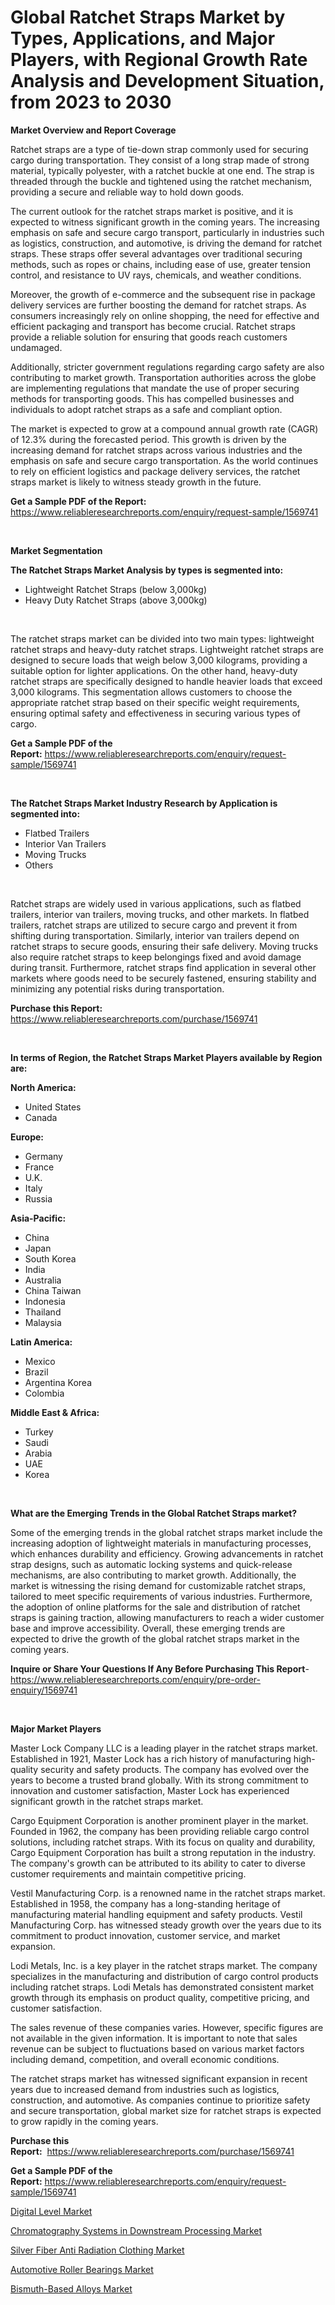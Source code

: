 <p><h1>Global Ratchet Straps Market by Types, Applications, and Major Players, with Regional Growth Rate Analysis and Development Situation, from 2023 to 2030</h1></p><p><strong>Market Overview and Report Coverage</strong></p>
<p><p>Ratchet straps are a type of tie-down strap commonly used for securing cargo during transportation. They consist of a long strap made of strong material, typically polyester, with a ratchet buckle at one end. The strap is threaded through the buckle and tightened using the ratchet mechanism, providing a secure and reliable way to hold down goods.</p><p>The current outlook for the ratchet straps market is positive, and it is expected to witness significant growth in the coming years. The increasing emphasis on safe and secure cargo transport, particularly in industries such as logistics, construction, and automotive, is driving the demand for ratchet straps. These straps offer several advantages over traditional securing methods, such as ropes or chains, including ease of use, greater tension control, and resistance to UV rays, chemicals, and weather conditions.</p><p>Moreover, the growth of e-commerce and the subsequent rise in package delivery services are further boosting the demand for ratchet straps. As consumers increasingly rely on online shopping, the need for effective and efficient packaging and transport has become crucial. Ratchet straps provide a reliable solution for ensuring that goods reach customers undamaged.</p><p>Additionally, stricter government regulations regarding cargo safety are also contributing to market growth. Transportation authorities across the globe are implementing regulations that mandate the use of proper securing methods for transporting goods. This has compelled businesses and individuals to adopt ratchet straps as a safe and compliant option.</p><p>The market is expected to grow at a compound annual growth rate (CAGR) of 12.3% during the forecasted period. This growth is driven by the increasing demand for ratchet straps across various industries and the emphasis on safe and secure cargo transportation. As the world continues to rely on efficient logistics and package delivery services, the ratchet straps market is likely to witness steady growth in the future.</p></p>
<p><strong>Get a Sample PDF of the Report:</strong> <a href="https://www.reliableresearchreports.com/enquiry/request-sample/1569741">https://www.reliableresearchreports.com/enquiry/request-sample/1569741</a></p>
<p>&nbsp;</p>
<p><strong>Market Segmentation</strong></p>
<p><strong>The Ratchet Straps Market Analysis by types is segmented into:</strong></p>
<p><ul><li>Lightweight Ratchet Straps (below 3,000kg)</li><li>Heavy Duty Ratchet Straps (above 3,000kg)</li></ul></p>
<p>&nbsp;</p>
<p><p>The ratchet straps market can be divided into two main types: lightweight ratchet straps and heavy-duty ratchet straps. Lightweight ratchet straps are designed to secure loads that weigh below 3,000 kilograms, providing a suitable option for lighter applications. On the other hand, heavy-duty ratchet straps are specifically designed to handle heavier loads that exceed 3,000 kilograms. This segmentation allows customers to choose the appropriate ratchet strap based on their specific weight requirements, ensuring optimal safety and effectiveness in securing various types of cargo.</p></p>
<p><strong>Get a Sample PDF of the Report:</strong>&nbsp;<a href="https://www.reliableresearchreports.com/enquiry/request-sample/1569741">https://www.reliableresearchreports.com/enquiry/request-sample/1569741</a></p>
<p>&nbsp;</p>
<p><strong>The Ratchet Straps Market Industry Research by Application is segmented into:</strong></p>
<p><ul><li>Flatbed Trailers</li><li>Interior Van Trailers</li><li>Moving Trucks</li><li>Others</li></ul></p>
<p>&nbsp;</p>
<p><p>Ratchet straps are widely used in various applications, such as flatbed trailers, interior van trailers, moving trucks, and other markets. In flatbed trailers, ratchet straps are utilized to secure cargo and prevent it from shifting during transportation. Similarly, interior van trailers depend on ratchet straps to secure goods, ensuring their safe delivery. Moving trucks also require ratchet straps to keep belongings fixed and avoid damage during transit. Furthermore, ratchet straps find application in several other markets where goods need to be securely fastened, ensuring stability and minimizing any potential risks during transportation.</p></p>
<p><strong>Purchase this Report:</strong>&nbsp; <a href="https://www.reliableresearchreports.com/purchase/1569741">https://www.reliableresearchreports.com/purchase/1569741</a></p>
<p>&nbsp;</p>
<p><strong>In terms of Region, the Ratchet Straps Market Players available by Region are:</strong></p>
<p>
    <p> <strong> North America: </strong>
        <ul>
            <li>United States</li>
            <li>Canada</li>
        </ul>
        </p> 
    <p> <strong> Europe: </strong>
        <ul>
            <li>Germany</li>
            <li>France</li>
            <li>U.K.</li>
            <li>Italy</li>
            <li>Russia</li>
        </ul>
        </p> 
    <p> <strong> Asia-Pacific: </strong>
        <ul>
            <li>China</li>
            <li>Japan</li>
            <li>South Korea</li>
            <li>India</li>
            <li>Australia</li>
            <li>China Taiwan</li>
            <li>Indonesia</li>
            <li>Thailand</li>
            <li>Malaysia</li>
        </ul>
        </p> 
    <p> <strong> Latin America: </strong>
        <ul>
            <li>Mexico</li>
            <li>Brazil</li>
            <li>Argentina Korea</li>
            <li>Colombia</li>
        </ul>
        </p> 
    <p> <strong> Middle East & Africa: </strong>
        <ul>
            <li>Turkey</li>
            <li>Saudi</li>
            <li>Arabia</li>
            <li>UAE</li>
            <li>Korea</li>
        </ul>
    </p>
    </p>
<p>&nbsp;</p>
<p><strong>What are the Emerging Trends in the Global Ratchet Straps market?</strong></p>
<p><p>Some of the emerging trends in the global ratchet straps market include the increasing adoption of lightweight materials in manufacturing processes, which enhances durability and efficiency. Growing advancements in ratchet strap designs, such as automatic locking systems and quick-release mechanisms, are also contributing to market growth. Additionally, the market is witnessing the rising demand for customizable ratchet straps, tailored to meet specific requirements of various industries. Furthermore, the adoption of online platforms for the sale and distribution of ratchet straps is gaining traction, allowing manufacturers to reach a wider customer base and improve accessibility. Overall, these emerging trends are expected to drive the growth of the global ratchet straps market in the coming years.</p></p>
<p><strong>Inquire or Share Your Questions If Any Before Purchasing This Report</strong>- <a href="https://www.reliableresearchreports.com/enquiry/pre-order-enquiry/1569741">https://www.reliableresearchreports.com/enquiry/pre-order-enquiry/1569741</a></p>
<p>&nbsp;</p>
<p><strong>Major Market Players</strong></p>
<p><p>Master Lock Company LLC is a leading player in the ratchet straps market. Established in 1921, Master Lock has a rich history of manufacturing high-quality security and safety products. The company has evolved over the years to become a trusted brand globally. With its strong commitment to innovation and customer satisfaction, Master Lock has experienced significant growth in the ratchet straps market.</p><p>Cargo Equipment Corporation is another prominent player in the market. Founded in 1962, the company has been providing reliable cargo control solutions, including ratchet straps. With its focus on quality and durability, Cargo Equipment Corporation has built a strong reputation in the industry. The company's growth can be attributed to its ability to cater to diverse customer requirements and maintain competitive pricing.</p><p>Vestil Manufacturing Corp. is a renowned name in the ratchet straps market. Established in 1958, the company has a long-standing heritage of manufacturing material handling equipment and safety products. Vestil Manufacturing Corp. has witnessed steady growth over the years due to its commitment to product innovation, customer service, and market expansion.</p><p>Lodi Metals, Inc. is a key player in the ratchet straps market. The company specializes in the manufacturing and distribution of cargo control products including ratchet straps. Lodi Metals has demonstrated consistent market growth through its emphasis on product quality, competitive pricing, and customer satisfaction.</p><p>The sales revenue of these companies varies. However, specific figures are not available in the given information. It is important to note that sales revenue can be subject to fluctuations based on various market factors including demand, competition, and overall economic conditions.</p><p>The ratchet straps market has witnessed significant expansion in recent years due to increased demand from industries such as logistics, construction, and automotive. As companies continue to prioritize safety and secure transportation, global market size for ratchet straps is expected to grow rapidly in the coming years.</p></p>
<p><strong>Purchase this Report:</strong>&nbsp;&nbsp;<a href="https://www.reliableresearchreports.com/purchase/1569741">https://www.reliableresearchreports.com/purchase/1569741</a></p>
<p></p>
<p><strong>Get a Sample PDF of the Report:</strong>&nbsp;<a href="https://www.reliableresearchreports.com/enquiry/request-sample/1569741">https://www.reliableresearchreports.com/enquiry/request-sample/1569741</a></p>
<p><p><a href="https://github.com/rahu1505/Market-Research-Report-List-1/blob/main/digital-level-market.md">Digital Level Market</a></p><p><a href="https://medium.com/@v25590012/chromatography-systems-in-downstream-processing-market-the-key-to-successful-business-strategy-f733dc8b3c31">Chromatography Systems in Downstream Processing Market</a></p><p><a href="https://www.linkedin.com/pulse/silver-fiber-anti-radiation-clothing-market-research-report/">Silver Fiber Anti Radiation Clothing Market</a></p><p><a href="https://github.com/rahu1502/Market-Research-Report-List-1/blob/main/automotive-roller-bearings-market.md">Automotive Roller Bearings Market</a></p><p><a href="https://www.linkedin.com/pulse/bismuth-based-alloys-market-research-report-provides/">Bismuth-Based Alloys Market</a></p></p>